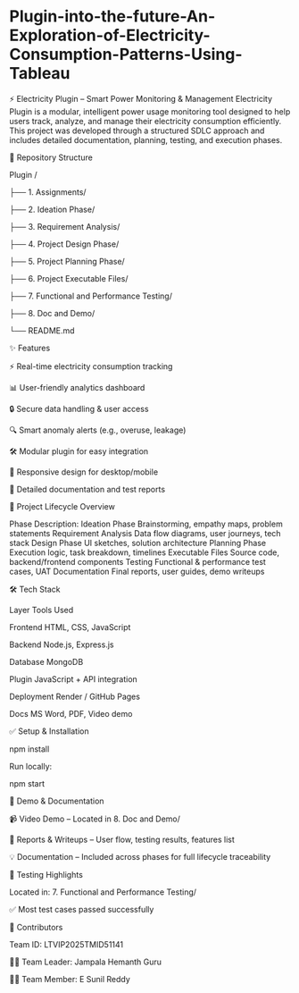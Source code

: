 # Plugin-into-the-future-An-Exploration-of-Electricity-Consumption-Patterns-Using-Tableau
⚡ Electricity Plugin – Smart Power Monitoring & Management
Electricity Plugin is a modular, intelligent power usage monitoring tool designed to help users track, analyze, and manage their electricity consumption efficiently. This project was developed through a structured SDLC approach and includes detailed documentation, planning, testing, and execution phases.

📂 Repository Structure

Plugin /

├── 1. Assignments/

├── 2. Ideation Phase/

├── 3. Requirement Analysis/

├── 4. Project Design Phase/

├── 5. Project Planning Phase/

├── 6. Project Executable Files/

├── 7. Functional and Performance Testing/

├── 8. Doc and Demo/

└── README.md

✨ Features

⚡ Real-time electricity consumption tracking

📊 User-friendly analytics dashboard

🔒 Secure data handling & user access

🔍 Smart anomaly alerts (e.g., overuse, leakage)

🛠️ Modular plugin for easy integration

📱 Responsive design for desktop/mobile

🧾 Detailed documentation and test reports

🧠 Project Lifecycle Overview

Phase	Description:
Ideation Phase	Brainstorming, empathy maps, problem statements
Requirement Analysis	Data flow diagrams, user journeys, tech stack
Design Phase	UI sketches, solution architecture
Planning Phase	Execution logic, task breakdown, timelines
Executable Files	Source code, backend/frontend components
Testing	Functional & performance test cases, UAT
Documentation	Final reports, user guides, demo writeups

🛠 Tech Stack

Layer	Tools Used

Frontend	HTML, CSS, JavaScript

Backend	Node.js, Express.js

Database	MongoDB

Plugin	JavaScript + API integration

Deployment	Render / GitHub Pages

Docs	MS Word, PDF, Video demo


✅ Setup & Installation

npm install

Run locally:

npm start


📄 Demo & Documentation

📹 Video Demo – Located in 8. Doc and Demo/


🧾 Reports & Writeups – User flow, testing results, features list

💡 Documentation – Included across phases for full lifecycle traceability

🧪 Testing Highlights

Located in: 7. Functional and Performance Testing/

✅ Most test cases passed successfully


🤝 Contributors

Team ID: LTVIP2025TMID51141

👨‍💼 Team Leader: Jampala Hemanth Guru

👩‍💻 Team Member: E Sunil Reddy
